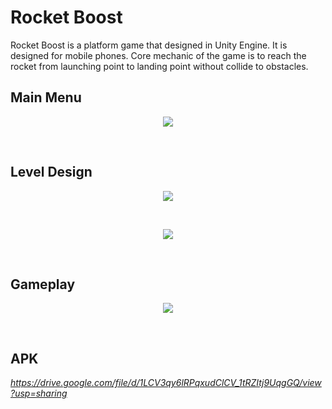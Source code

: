 # Rocket Boost
Rocket Boost is a platform game that designed in Unity Engine. It is designed for mobile phones. Core mechanic of the game is to reach the rocket from launching point to landing point without collide to obstacles.

## Main Menu
<p align="center">
  <img src="https://user-images.githubusercontent.com/45393463/197621480-3590ea70-610b-4c6f-836c-c9aefb3a1128.png" />
</p> <br/>

## Level Design
<p align="center">
  <img src="https://user-images.githubusercontent.com/45393463/197623270-fab94cf1-7870-4670-b7f9-f6beadd3c4b6.png" />
</p> <br/>

<p align="center">
  <img src="https://user-images.githubusercontent.com/45393463/197623280-ec705377-f7f6-4a37-931a-219814320c3c.png" />
</p> <br/>

## Gameplay
<p align="center">
  <img src="https://user-images.githubusercontent.com/45393463/197623524-15b8424f-5f7f-4980-8d63-8a91678ea5a9.gif" />
</p> <br/>

## APK
_https://drive.google.com/file/d/1LCV3qy6lRPqxudClCV_1tRZItj9UqgGQ/view?usp=sharing_

